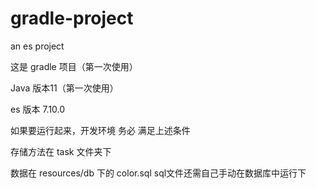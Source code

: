# gradle-project
an es project 

这是 gradle 项目（第一次使用）

Java 版本11（第一次使用）

es 版本 7.10.0

如果要运行起来，开发环境 务必 满足上述条件 

存储方法在 task 文件夹下

数据在 resources/db 下的 color.sql
sql文件还需自己手动在数据库中运行下